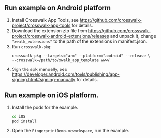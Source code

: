 ## Run example on Android platform
1. Install Crosswalk App Tools, see https://github.com/crosswalk-project/crosswalk-app-tools for details.
2. Download the extension zip file from https://github.com/crosswalk-project/crosswalk-android-extensions/releases and unpack it, change ```"xwalk_extensions"``` to the path of the extensions in manifest.json.
3. Run ```crosswalk-pkg```:
    ```
    crosswalk-pkg --targets="arm" --platform="android" --release \
    --crosswalk=/path/to/xwalk_app_template www/
    ```
4. Sign the apk manually, see https://developer.android.com/tools/publishing/app-signing.html#signing-manually for details.

## Run example on iOS platform.
1. Install the pods for the example.

   ```bash
   cd iOS
   pod install
   ```
2. Open the ```FingerprintDemo.xcworkspace```, run the example.
